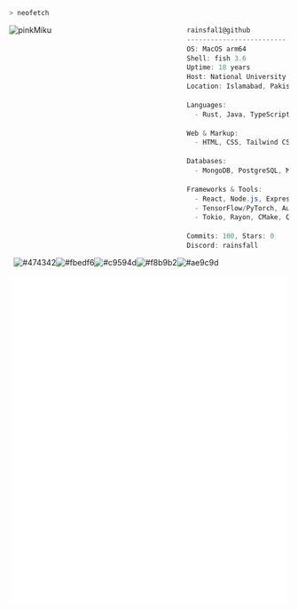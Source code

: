 ```zsh
> neofetch
```

<img align="left" src="https://i.ibb.co/Zf8T8Fn/pinkMiku.png" alt="pinkMiku" border="0" width="320"></img>

```csharp
rainsfal1@github
-------------------------
OS: MacOS arm64
Shell: fish 3.6
Uptime: 18 years
Host: National University of Sciences & Technology (NUST)
Location: Islamabad, Pakistan

Languages: 
  - Rust, Java, TypeScript/JavaScript, Python, C/C++, Go

Web & Markup: 
  - HTML, CSS, Tailwind CSS

Databases: 
  - MongoDB, PostgreSQL, MySQL, ElasticSearch

Frameworks & Tools: 
  - React, Node.js, Express, Django, Docker
  - TensorFlow/PyTorch, Auto-Keras, NNI, Hugging Face
  - Tokio, Rayon, CMake, Qt

Commits: 100, Stars: 0
Discord: rainsfall
```
  &nbsp; 
  <img alt="#474342" src="https://via.placeholder.com/15/474342/000000?text=+" width="25" height="20" /><img alt="#fbedf6" src="https://via.placeholder.com/15/fbedf6/000000?text=+" width="25" height="20" /><img alt="#c9594d" src="https://via.placeholder.com/15/c9594d/000000?text=+" width="25" height="20" /><img alt="#f8b9b2" src="https://via.placeholder.com/15/f8b9b2/000000?text=+" width="25" height="20" /><img alt="#ae9c9d" src="https://via.placeholder.com/15/ae9c9d/000000?text=+" width="25" height="20" />
</p>



<div style="text-align: center;">
  <img src="https://raw.githubusercontent.com/rainsfal1/github-stats-transparent/output/generated/overview.svg" alt="Overview Stats" style="display: inline-block; margin: 0; padding: 0;" />
  <img src="https://raw.githubusercontent.com/rainsfal1/github-stats-transparent/output/generated/languages.svg" alt="Languages Stats" style="display: inline-block; margin: 0; padding: 0;" />
</div>


